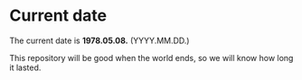 # Current date

The current date is **1978.05.08.** (YYYY.MM.DD.)

This repository will be good when the world ends, so we will know how long it lasted.